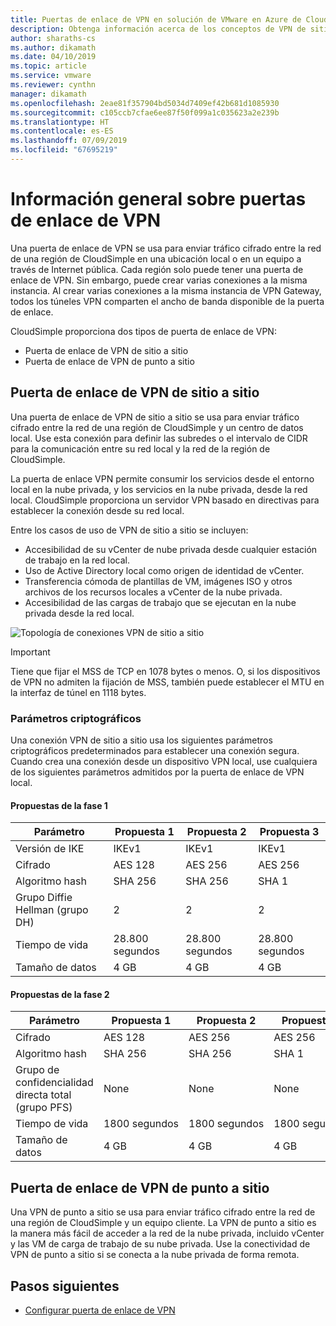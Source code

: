 ```yaml
---
title: Puertas de enlace de VPN en solución de VMware en Azure de CloudSimple
description: Obtenga información acerca de los conceptos de VPN de sitio a sitio y de VPN de punto a sitio de CloudSimple
author: sharaths-cs
ms.author: dikamath
ms.date: 04/10/2019
ms.topic: article
ms.service: vmware
ms.reviewer: cynthn
manager: dikamath
ms.openlocfilehash: 2eae81f357904bd5034d7409ef42b681d1085930
ms.sourcegitcommit: c105ccb7cfae6ee87f50f099a1c035623a2e239b
ms.translationtype: HT
ms.contentlocale: es-ES
ms.lasthandoff: 07/09/2019
ms.locfileid: "67695219"
---
```

# <a name="vpn-gateways-overview"></a>Información general sobre puertas de enlace de VPN

Una puerta de enlace de VPN se usa para enviar tráfico cifrado entre la red de una región de CloudSimple en una ubicación local o en un equipo a través de Internet pública.  Cada región solo puede tener una puerta de enlace de VPN. Sin embargo, puede crear varias conexiones a la misma instancia. Al crear varias conexiones a la misma instancia de VPN Gateway, todos los túneles VPN comparten el ancho de banda disponible de la puerta de enlace.

CloudSimple proporciona dos tipos de puerta de enlace de VPN:

* Puerta de enlace de VPN de sitio a sitio
* Puerta de enlace de VPN de punto a sitio

## <a name="site-to-site-vpn-gateway"></a>Puerta de enlace de VPN de sitio a sitio

Una puerta de enlace de VPN de sitio a sitio se usa para enviar tráfico cifrado entre la red de una región de CloudSimple y un centro de datos local. Use esta conexión para definir las subredes o el intervalo de CIDR para la comunicación entre su red local y la red de la región de CloudSimple.

La puerta de enlace VPN permite consumir los servicios desde el entorno local en la nube privada, y los servicios en la nube privada, desde la red local.  CloudSimple proporciona un servidor VPN basado en directivas para establecer la conexión desde su red local.

Entre los casos de uso de VPN de sitio a sitio se incluyen:

* Accesibilidad de su vCenter de nube privada desde cualquier estación de trabajo en la red local.
* Uso de Active Directory local como origen de identidad de vCenter.
* Transferencia cómoda de plantillas de VM, imágenes ISO y otros archivos de los recursos locales a vCenter de la nube privada.
* Accesibilidad de las cargas de trabajo que se ejecutan en la nube privada desde la red local.

![Topología de conexiones VPN de sitio a sitio](media/cloudsimple-site-to-site-vpn-connection.png)

> [!IMPORTANT]
> Tiene que fijar el MSS de TCP en 1078 bytes o menos. O, si los dispositivos de VPN no admiten la fijación de MSS, también puede establecer el MTU en la interfaz de túnel en 1118 bytes. 

### <a name="cryptographic-parameters"></a>Parámetros criptográficos

Una conexión VPN de sitio a sitio usa los siguientes parámetros criptográficos predeterminados para establecer una conexión segura.  Cuando crea una conexión desde un dispositivo VPN local, use cualquiera de los siguientes parámetros admitidos por la puerta de enlace de VPN local.

#### <a name="phase-1-proposals"></a>Propuestas de la fase 1

| Parámetro | Propuesta 1 | Propuesta 2 | Propuesta 3 |
|-----------|------------|------------|------------|
| Versión de IKE | IKEv1 | IKEv1 | IKEv1 |
| Cifrado | AES 128 | AES 256 | AES 256 |
| Algoritmo hash| SHA 256 | SHA 256 | SHA 1 |
| Grupo Diffie Hellman (grupo DH) | 2 | 2 | 2 |
| Tiempo de vida | 28.800 segundos | 28.800 segundos | 28.800 segundos |
| Tamaño de datos | 4 GB | 4 GB | 4 GB |


#### <a name="phase-2-proposals"></a>Propuestas de la fase 2 

| Parámetro | Propuesta 1 | Propuesta 2 | Propuesta 3 |
|-----------|------------|------------|------------|
| Cifrado | AES 128 | AES 256 | AES 256 |
| Algoritmo hash| SHA 256 | SHA 256 | SHA 1 |
| Grupo de confidencialidad directa total (grupo PFS) | None | None | None |
| Tiempo de vida | 1800 segundos | 1800 segundos | 1800 segundos |
| Tamaño de datos | 4 GB | 4 GB | 4 GB |

## <a name="point-to-site-vpn-gateway"></a>Puerta de enlace de VPN de punto a sitio

Una VPN de punto a sitio se usa para enviar tráfico cifrado entre la red de una región de CloudSimple y un equipo cliente.  La VPN de punto a sitio es la manera más fácil de acceder a la red de la nube privada, incluido vCenter y las VM de carga de trabajo de su nube privada.  Use la conectividad de VPN de punto a sitio si se conecta a la nube privada de forma remota.

## <a name="next-steps"></a>Pasos siguientes

* [Configurar puerta de enlace de VPN](https://docs.azure.cloudsimple.com/vpn-gateway/)